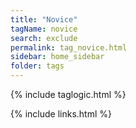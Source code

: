 ```yaml
---
title: "Novice"
tagName: novice
search: exclude
permalink: tag_novice.html
sidebar: home_sidebar
folder: tags
---
```

{% include taglogic.html %}

{% include links.html %}
